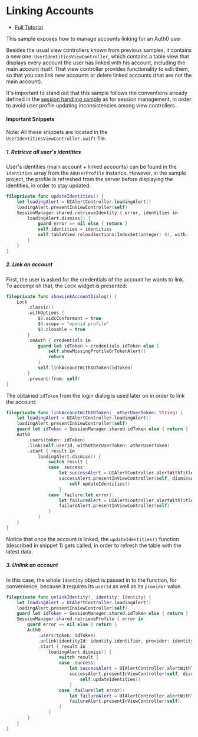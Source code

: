 # Linking Accounts

- [Full Tutorial](https://auth0.com/docs/quickstart/native/ios-swift/07-linking-accounts)

This sample exposes how to manage accounts linking for an Auth0 user.

Besides the usual view controllers known from previous samples, it contains a new one: `UserIdentitiesViewController`, which contains a table view that displays every account the user has linked with his account, including the main account itself. That view controller provides functionality to edit them, so that you can link new accounts or delete linked accounts (that are not the main account).

It's important to stand out that this sample follows the conventions already defined in the [session handling sample](/03-Session-Handling) as for session management, in order to avoid user profile updating inconsistencies among view controllers.

#### Important Snippets

Note: All these snippets are located in the `UserIdentitiesViewController.swift` file.

##### 1. Retrieve all user's identities

User's identities (main account + linked accounts) can be found in the `identities` array from the `A0UserProfile` instance. However, in the sample project, the profile is refreshed from the server before displaying the identities, in order to stay updated:

```swift
fileprivate func updateIdentities() {
    let loadingAlert = UIAlertController.loadingAlert()
    loadingAlert.presentInViewController(self)
    SessionManager.shared.retrieveIdentity { error, identities in
        loadingAlert.dismiss() {
            guard error == nil else { return }
            self.identities = identities
            self.tableView.reloadSections(IndexSet(integer: 0), with: .automatic)
        }
    }
}
```

##### 2. Link an account

First, the user is asked for the credentials of the account he wants to link. To accomplish that, the Lock widget is presented:

```swift
fileprivate func showLinkAccountDialog() {
    Lock
        .classic()
        .withOptions {
            $0.oidcConformant = true
            $0.scope = "openid profile"
            $0.closable = true
        }
        .onAuth { credentials in
            guard let idToken = credentials.idToken else {
                self.showMissingProfileOrTokenAlert()
                return
            }
            self.linkAccountWithIDToken(idToken)
        }
        .present(from: self)
}
```

The obtained `idToken` from the login dialog is used later on in order to link the account:

```swift
fileprivate func linkAccountWithIDToken(_ otherUserToken: String) {
    let loadingAlert = UIAlertController.loadingAlert()
    loadingAlert.presentInViewController(self)
    guard let idToken = SessionManager.shared.idToken else { return }
    Auth0
        .users(token: idToken)
        .link(self.userId, withOtherUserToken: otherUserToken)
        .start { result in
            loadingAlert.dismiss() {
                switch result {
                case .success:
                    let successAlert = UIAlertController.alertWithTitle(nil, message: "Successfully linked account!")
                    successAlert.presentInViewController(self, dismissAfter: 1.0) { completion in
                        self.updateIdentities()
                    }
                case .failure(let error):
                    let failureAlert = UIAlertController.alertWithTitle("Error", message: error.localizedDescription, includeDoneButton: true)
                    failureAlert.presentInViewController(self)
                }
            }
    }
}
```

Notice that once the account is linked, the `updateIdentities()` function (described in snippet 1) gets called, in order to refresh the table with the latest data.

##### 3. Unlink an account

In this case, the whole `Identity` object is passed in to the function, for convenience, because it requires its `userId` as well as its `provider` value.

```swift
fileprivate func unlinkIdentity(_ identity: Identity) {
    let loadingAlert = UIAlertController.loadingAlert()
    loadingAlert.presentInViewController(self)
    guard let idToken = SessionManager.shared.idToken else { return }
    SessionManager.shared.retrieveProfile { error in
        guard error == nil else { return }
        Auth0
            .users(token: idToken)
            .unlink(identityId: identity.identifier, provider: identity.provider, fromUserId: self.userId)
            .start { result in
                loadingAlert.dismiss() {
                    switch result {
                    case .success:
                        let successAlert = UIAlertController.alertWithTitle(nil, message: "Account unlinked")
                        successAlert.presentInViewController(self, dismissAfter: 1.0) { completion in
                            self.updateIdentities()
                        }
                    case .failure(let error):
                        let failureAlert = UIAlertController.alertWithTitle("Error", message: error.localizedDescription, includeDoneButton: true)
                        failureAlert.presentInViewController(self)
                    }
                }
        }
    }
}
```
